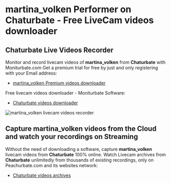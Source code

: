 # martina_volken Performer on Chaturbate - Free LiveCam videos downloader

## Chaturbate Live Videos Recorder

Monitor and record livecam videos of **martina_volken** from **Chaturbate** with Moniturbate.com
Get a premium trial for free by just and only registering with your Email address:
* [martina_volken Premium videos downloader](https://moniturbate.com/request-demo-licence-key.html)

Free livecam videos downloader - Moniturbate Software:
* [Chaturbate videos downloader](https://moniturbate.com/moniturbate-download-software.html)

![martina_volken livecam videos recorder](https://peachurnet.com/templates/moniturbate-software.png)


## Capture martina_volken videos from the Cloud and watch your recordings on Streaming

Without the need of downloading a software, capture **martina_volken** livecam videos from **Chaturbate** 100% online.
Watch Livecam archives from **Chaturbate** unlimitedly from thousands of existing recordings, only on Peachurbate.com and its websites network:
* [Chaturbate videos archives](https://peachurnet.com/)